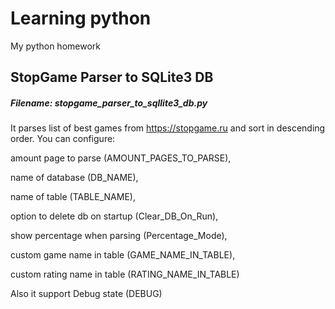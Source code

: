 # Learning python
My python homework

## StopGame Parser to SQLite3 DB
##### Filename: stopgame_parser_to_sqllite3_db.py
It parses list of best games from https://stopgame.ru and sort in descending order. You can configure:

amount page to parse (AMOUNT_PAGES_TO_PARSE),

name of database (DB_NAME),

name of table (TABLE_NAME),

option to delete db on startup (Clear_DB_On_Run),

show percentage when parsing (Percentage_Mode),

custom game name in table (GAME_NAME_IN_TABLE),

custom rating name in table (RATING_NAME_IN_TABLE)

Also it support Debug state (DEBUG)
